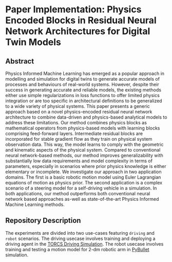 # Paper Implementation: Physics Encoded Blocks in Residual Neural Network Architectures for Digital Twin Models

## Abstract

Physics Informed Machine Learning has emerged as a popular approach in modelling and simulation for digital twins to generate accurate models of processes and behaviours of real-world systems. However, despite their success in generating accurate and reliable models, the existing methods either use simple regularizations in loss functions to offer limited physics integration or are too specific in architectural definitions to be generalized to a wide variety of physical systems.  This paper presents a generic approach based on a novel physics-encoded residual neural network architecture to combine data-driven and physics-based analytical models to address these limitations. Our method combines physics blocks as mathematical operators from physics-based models with learning blocks comprising feed-forward layers. Intermediate residual blocks are incorporated for stable gradient flow as they train on physical system observation data. This way, the model learns to comply with the geometric and kinematic aspects of the physical system. Compared to conventional neural network-based methods, our method improves generalizability with substantially low data requirements and model complexity in terms of parameters, especially in scenarios where prior physics knowledge is either elementary or incomplete. We investigate our approach in two application domains. The first is a basic robotic motion model using Euler Lagrangian equations of motion as physics prior. The second application is a complex scenario of a steering model for a self-driving vehicle in a simulation. In both applications, our method outperforms both conventional neural network based approaches as-well as state-of-the-art Physics Informed Machine Learning methods.


## Repository Description

The experiments are divided into two use-cases featuring `driving` and `robot` scenarios. The driving usecase involves training and deploying a driving agent in the [TORCS Driving Simulation](https://sourceforge.net/projects/torcs/). The robot usecase involves training and testing a motion model for 2-dm robotic arm in [PyBullet](https://pybullet.org/wordpress/) simulation.
